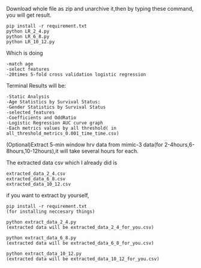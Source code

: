 Download whole file as zip and unarchive it,then by typing these command, you will get result.

    pip install -r requirement.txt
    python LR_2_4.py
    python LR_6_8.py
    python LR_10_12.py

Which is doing

    -match age
    -select features
    -20times 5-fold cross validation logistic regression  

Terminal Results will be:

    -Static Analysis
    -Age Statistics by Survival Status:
    -Gender Statistics by Survival Status
    -selected_features
    -Coefficients and OddRatio
    -Logistic Regression AUC curve graph 
    -Each metrics values by all threshold( in all_threshold_metrics_0.001_time_time.csv)

(Optional)Extract 5-min window hrv data from mimic-3 data(for 2-4hours,6-8hours,10-12hours),it will take several hours for each.

The extracted data csv  which I already did is 

    extracted_data_2_4.csv
    extracted_data_6_8.csv
    extracted_data_10_12.csv

if you want to extract by yourself,

    pip install -r requirement.txt
    (for installing neccesary things)

    python extract_data_2_4.py
    (extracted data will be extracted_data_2_4_for_you.csv)

    python extract_data_6_8.py
    (extracted data will be extracted_data_6_8_for_you.csv)

    python extract_data_10_12.py
    (extracted data will be extracted_data_10_12_for_you.csv)




